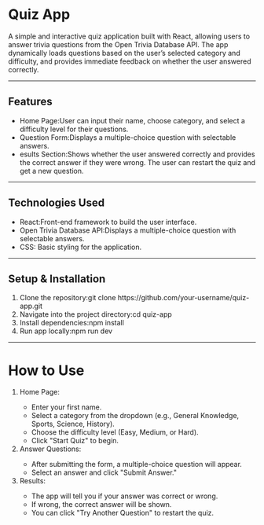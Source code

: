 <h1>Quiz App</h1> 

<p>A simple and interactive quiz application built with React, allowing users to answer trivia questions from the Open Trivia Database API. The app dynamically loads questions based on the user’s selected category and difficulty, and provides immediate feedback on whether the user answered correctly.</p>

---
<h2>Features</h2>
<ul>
    <li><bold>Home Page:</bold>User can input their name, choose category, and select a difficulty level for their questions.</li>
    <li><bold>Question Form:</bold>Displays a multiple-choice question with selectable answers.</li>
    <li><bold>esults Section:</bold>Shows whether the user answered correctly and provides the correct answer if they were wrong. The user can restart the quiz and get a new question.</li>
</ul>

---
<h2>Technologies Used</h2>
<ul>
    <li><bold>React:</bold>Front-end framework to build the user interface.</li>
    <li><bold>Open Trivia Database API:</bold>Displays a multiple-choice question with selectable answers.</li>
    <li><bold>CSS:</bold> Basic styling for the application.</li>
</ul>

---
<h2>Setup & Installation</h2>
<ol>
    <li><bold>Clone the repository:</bold>git clone https://github.com/your-username/quiz-app.git</li>
    <li><bold>Navigate into the project directory:</bold>cd quiz-app
    </li>
    <li><bold>Install dependencies:</bold>npm install
    </li>
    <li><bold>Run app locally:</bold>npm run dev</li>
</ol>

---
<h1>How to Use</h1>
<ol>
<li>Home Page:</li>
    <ul>
    <li>Enter your first name.</li>
    <li>Select a category from the dropdown (e.g., General Knowledge, Sports, Science, History).</li>
    <li>Choose the difficulty level (Easy, Medium, or Hard).</li>
    <li>Click "Start Quiz" to begin.</li>
    </ul>
<li>Answer Questions:</li>
    <ul>
    <li>After submitting the form, a multiple-choice question will appear.</li>
    <li>Select an answer and click "Submit Answer."</li>
    </ul>
<li>Results:</li>
    <ul>
    <li>The app will tell you if your answer was correct or wrong.</li>
    <li>If wrong, the correct answer will be shown.</li>
    <li>You can click "Try Another Question" to restart the quiz.</li>
</ol>
